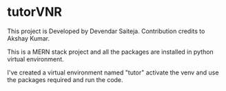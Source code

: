 # tutorVNR

This project is Developed by Devendar Saiteja.
Contribution credits to Akshay Kumar.

This is a MERN stack project and all the packages are installed in python virtual environment.

I've created a virtual environment named "tutor" activate the venv and use the packages required and run the code.
